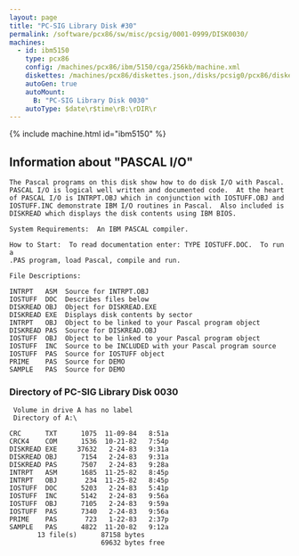 ```yaml
---
layout: page
title: "PC-SIG Library Disk #30"
permalink: /software/pcx86/sw/misc/pcsig/0001-0999/DISK0030/
machines:
  - id: ibm5150
    type: pcx86
    config: /machines/pcx86/ibm/5150/cga/256kb/machine.xml
    diskettes: /machines/pcx86/diskettes.json,/disks/pcsig0/pcx86/diskettes.json
    autoGen: true
    autoMount:
      B: "PC-SIG Library Disk 0030"
    autoType: $date\r$time\rB:\rDIR\r
---
```


{% include machine.html id="ibm5150" %}

## Information about "PASCAL I/O"

    The Pascal programs on this disk show how to do disk I/O with Pascal.
    PASCAL I/O is logical well written and documented code.  At the heart
    of PASCAL I/O is INTRPT.OBJ which in conjunction with IOSTUFF.OBJ and
    IOSTUFF.INC demonstrate IBM I/O routines in Pascal.  Also included is
    DISKREAD which displays the disk contents using IBM BIOS.
    
    System Requirements:  An IBM PASCAL compiler.
    
    How to Start:  To read documentation enter: TYPE IOSTUFF.DOC.  To run a
    .PAS program, load Pascal, compile and run.
    
    File Descriptions:
    
    INTRPT   ASM  Source for INTRPT.OBJ
    IOSTUFF  DOC  Describes files below
    DISKREAD OBJ  Object for DISKREAD.EXE
    DISKREAD EXE  Displays disk contents by sector
    INTRPT   OBJ  Object to be linked to your Pascal program object
    DISKREAD PAS  Source for DISKREAD.OBJ
    IOSTUFF  OBJ  Object to be linked to your Pascal program object
    IOSTUFF  INC  Source to be INCLUDED with your Pascal program source
    IOSTUFF  PAS  Source for IOSTUFF object
    PRIME    PAS  Source for DEMO
    SAMPLE   PAS  Source for DEMO

### Directory of PC-SIG Library Disk 0030

     Volume in drive A has no label
     Directory of A:\

    CRC      TXT      1075  11-09-84   8:51a
    CRCK4    COM      1536  10-21-82   7:54p
    DISKREAD EXE     37632   2-24-83   9:31a
    DISKREAD OBJ      7154   2-24-83   9:31a
    DISKREAD PAS      7507   2-24-83   9:28a
    INTRPT   ASM      1685  11-25-82   8:45p
    INTRPT   OBJ       234  11-25-82   8:45p
    IOSTUFF  DOC      5203   2-24-83   5:41p
    IOSTUFF  INC      5142   2-24-83   9:56a
    IOSTUFF  OBJ      7105   2-24-83   9:59a
    IOSTUFF  PAS      7340   2-24-83   9:56a
    PRIME    PAS       723   1-22-83   2:37p
    SAMPLE   PAS      4822  11-20-82   9:12a
           13 file(s)      87158 bytes
                           69632 bytes free
